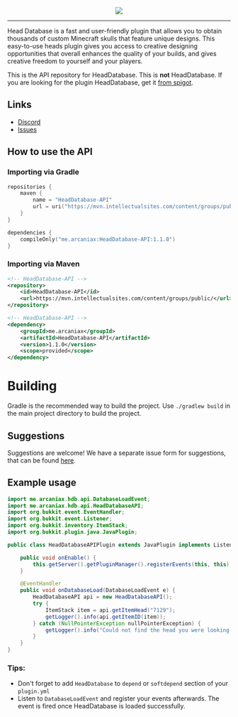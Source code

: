 <p align="center">
    <img src="https://i.imgur.com/rWd7qpw.png">
</p>

---

Head Database is a fast and user-friendly plugin that allows you to obtain thousands of custom Minecraft skulls that feature unique designs.
This easy-to-use heads plugin gives you access to creative designing opportunities that overall enhances the quality of your builds, and gives creative freedom to yourself and your players.

This is the API repository for HeadDatabase. This is **not** HeadDatabase.
If you are looking for the plugin HeadDatabase, get it [from spigot](https://www.spigotmc.org/resources/14280/).

## Links

* [Discord](https://discord.gg/jpRVrjd)
* [Issues](https://github.com/Arcaniax-Development/HeadDatabase-API/issues)

## How to use the API

### Importing via Gradle
```kotlin
repositories {
    maven {
        name = "HeadDatabase-API"
        url = uri("https://mvn.intellectualsites.com/content/groups/public/")
    }
}

dependencies {
    compileOnly("me.arcaniax:HeadDatabase-API:1.1.0")
}
```

### Importing via Maven
```xml
<!-- HeadDatabase-API -->
<repository>
    <id>HeadDatabase-API</id>
    <url>https://mvn.intellectualsites.com/content/groups/public/</url>
</repository>

<!-- HeadDatabase-API -->
<dependency>
    <groupId>me.arcaniax</groupId>
    <artifactId>HeadDatabase-API</artifactId>
    <version>1.1.0</version>
    <scope>provided</scope>
</dependency>
```

# Building
Gradle is the recommended way to build the project. Use `./gradlew build` in the main project directory to build the project.

## Suggestions
Suggestions are welcome! We have a separate issue form for suggestions, that can be found [here](https://github.com/Brennian/HeadDatabase-API/issues).

## Example usage
```java
import me.arcaniax.hdb.api.DatabaseLoadEvent;
import me.arcaniax.hdb.api.HeadDatabaseAPI;
import org.bukkit.event.EventHandler;
import org.bukkit.event.Listener;
import org.bukkit.inventory.ItemStack;
import org.bukkit.plugin.java.JavaPlugin;

public class HeadDatabaseAPIPlugin extends JavaPlugin implements Listener {

    public void onEnable() {
        this.getServer().getPluginManager().registerEvents(this, this);
    }

    @EventHandler
    public void onDatabaseLoad(DatabaseLoadEvent e) {
        HeadDatabaseAPI api = new HeadDatabaseAPI();
        try {
            ItemStack item = api.getItemHead("7129");
            getLogger().info(api.getItemID(item));
        } catch (NullPointerException nullPointerException) {
            getLogger().info("Could not find the head you were looking for");
        }
    }
}
```
### Tips:

- Don't forget to add `HeadDatabase` to `depend` or `softdepend` section of your `plugin.yml`
- Listen to `DatabaseLoadEvent` and register your events afterwards. The event is fired once HeadDatabase is loaded successfully.
